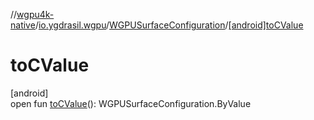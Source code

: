 //[wgpu4k-native](../../../index.md)/[io.ygdrasil.wgpu](../index.md)/[WGPUSurfaceConfiguration](index.md)/[[android]toCValue]([android]to-c-value.md)

# toCValue

[android]\
open fun [toCValue]([android]to-c-value.md)(): WGPUSurfaceConfiguration.ByValue